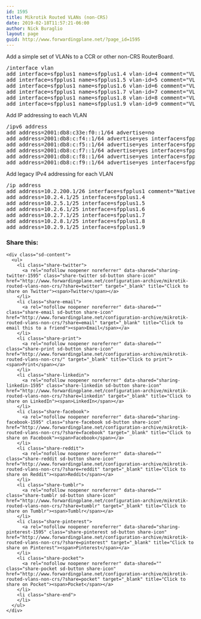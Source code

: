 ```yaml
---
id: 1595
title: Mikrotik Routed VLANs (non-CRS)
date: 2019-02-18T11:57:21-06:00
author: Nick Buraglio
layout: page
guid: http://www.forwardingplane.net/?page_id=1595
---
```

Add a simple set of VLANs to a CCR or other non-CRS RouterBoard. 



<pre class="wp-block-preformatted">/interface vlan <br />add interface=sfpplus1 name=sfpplus1.4 vlan-id=4 comment="VLAN ID 4"<br />add interface=sfpplus1 name=sfpplus1.5 vlan-id=5 comment="VLAN ID 5"<br />add interface=sfpplus1 name=sfpplus1.6 vlan-id=6 comment="VLAN ID 6"<br />add interface=sfpplus1 name=sfpplus1.7 vlan-id=7 comment="VLAN ID 7"<br />add interface=sfpplus1 name=sfpplus1.8 vlan-id=8 comment="VLAN ID 8"<br />add interface=sfpplus1 name=sfpplus1.9 vlan-id=9 comment="VLAN ID 9"</pre>

Add IP addressing to each VLAN

<pre class="wp-block-preformatted">/ipv6 address <br />add address=2001:db8:c33e:f0::1/64 advertise=no<br />add address=2001:db8:c:f4::1/64 advertise=yes interface=sfpplus1.4 <br />add address=2001:db8:c:f5::1/64 advertise=yes interface=sfpplus1.5 add address=2001:db8:c:f6::1/64 advertise=yes interface=sfpplus1.6 <br />add address=2001:db8:c:f7::1/64 advertise=yes interface=sfpplus1.7 <br />add address=2001:db8:c:f8::1/64 advertise=yes interface=sfpplus1.8 <br />add address=2001:db8:c:f9::1/64 advertise=yes interface=sfpplus1.9 </pre>

Add legacy IPv4 addressing for each VLAN

<pre class="wp-block-preformatted">/ip address<br />add address=10.2.200.1/26 interface=sfpplus1 comment="Native VLAN"<br />add address=10.2.4.1/25 interface=sfpplus1.4 <br />add address=10.2.5.1/25 interface=sfpplus1.5  <br />add address=10.2.6.1/25 interface=sfpplus1.6  <br />add address=10.2.7.1/25 interface=sfpplus1.7 <br />add address=10.2.8.1/25 interface=sfpplus1.8 <br />add address=10.2.9.1/25 interface=sfpplus1.9 </pre>

<div class="sharedaddy sd-sharing-enabled">
  <div class="robots-nocontent sd-block sd-social sd-social-icon-text sd-sharing">
    <h3 class="sd-title">
      Share this:
    </h3>
    
    <div class="sd-content">
      <ul>
        <li class="share-twitter">
          <a rel="nofollow noopener noreferrer" data-shared="sharing-twitter-1595" class="share-twitter sd-button share-icon" href="http://www.forwardingplane.net/configuration-archive/mikrotik-routed-vlans-non-crs/?share=twitter" target="_blank" title="Click to share on Twitter"><span>Twitter</span></a>
        </li>
        <li class="share-email">
          <a rel="nofollow noopener noreferrer" data-shared="" class="share-email sd-button share-icon" href="http://www.forwardingplane.net/configuration-archive/mikrotik-routed-vlans-non-crs/?share=email" target="_blank" title="Click to email this to a friend"><span>Email</span></a>
        </li>
        <li class="share-print">
          <a rel="nofollow noopener noreferrer" data-shared="" class="share-print sd-button share-icon" href="http://www.forwardingplane.net/configuration-archive/mikrotik-routed-vlans-non-crs/" target="_blank" title="Click to print"><span>Print</span></a>
        </li>
        <li class="share-linkedin">
          <a rel="nofollow noopener noreferrer" data-shared="sharing-linkedin-1595" class="share-linkedin sd-button share-icon" href="http://www.forwardingplane.net/configuration-archive/mikrotik-routed-vlans-non-crs/?share=linkedin" target="_blank" title="Click to share on LinkedIn"><span>LinkedIn</span></a>
        </li>
        <li class="share-facebook">
          <a rel="nofollow noopener noreferrer" data-shared="sharing-facebook-1595" class="share-facebook sd-button share-icon" href="http://www.forwardingplane.net/configuration-archive/mikrotik-routed-vlans-non-crs/?share=facebook" target="_blank" title="Click to share on Facebook"><span>Facebook</span></a>
        </li>
        <li class="share-reddit">
          <a rel="nofollow noopener noreferrer" data-shared="" class="share-reddit sd-button share-icon" href="http://www.forwardingplane.net/configuration-archive/mikrotik-routed-vlans-non-crs/?share=reddit" target="_blank" title="Click to share on Reddit"><span>Reddit</span></a>
        </li>
        <li class="share-tumblr">
          <a rel="nofollow noopener noreferrer" data-shared="" class="share-tumblr sd-button share-icon" href="http://www.forwardingplane.net/configuration-archive/mikrotik-routed-vlans-non-crs/?share=tumblr" target="_blank" title="Click to share on Tumblr"><span>Tumblr</span></a>
        </li>
        <li class="share-pinterest">
          <a rel="nofollow noopener noreferrer" data-shared="sharing-pinterest-1595" class="share-pinterest sd-button share-icon" href="http://www.forwardingplane.net/configuration-archive/mikrotik-routed-vlans-non-crs/?share=pinterest" target="_blank" title="Click to share on Pinterest"><span>Pinterest</span></a>
        </li>
        <li class="share-pocket">
          <a rel="nofollow noopener noreferrer" data-shared="" class="share-pocket sd-button share-icon" href="http://www.forwardingplane.net/configuration-archive/mikrotik-routed-vlans-non-crs/?share=pocket" target="_blank" title="Click to share on Pocket"><span>Pocket</span></a>
        </li>
        <li class="share-end">
        </li>
      </ul>
    </div>
  </div>
</div>